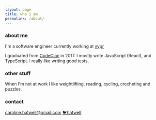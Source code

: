 ```yaml
---
layout: page
title: who i am
permalink: /about/
---
```


### about me

I'm a software engineer currently working at [vypr](https://vyprclients.com/)

I graduated from [CodeClan](https://codeclan.com) in 2017. I mostly write JavaScript (React), and TypeScript. I really like writing good tests.

### other stuff

When I'm not at work I like weightlifting, reading, cycling, crocheting and puzzles.

### contact

[caroline.hatwell@gmail.com](caroline.hatwell@gmail.com) [🐦hatwell](https://www.twitter.com/hatwell)
